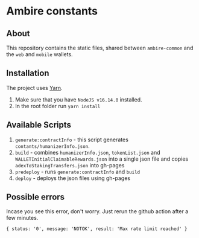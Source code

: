 # Ambire constants

## About

This repository contains the static files, shared between `ambire-common` and the `web` and `mobile` wallets.

## Installation

The project uses [Yarn](https://yarnpkg.com/). 

1. Make sure that you have `NodeJS v16.14.0` installed.
2. In the root folder run `yarn install`

## Available Scripts

1. `generate:contractInfo` - this script generates `contants/humanizerInfo.json`.
2. `build` - combines `humanizerInfo.json`, `tokenList.json` and `WALLETInitialClaimableRewards.json` into a single json file and copies `adexToStakingTransfers.json` into gh-pages
3. `predeploy` - runs `generate:contractInfo` and `build`
4. `deploy` - deploys the json files using gh-pages

## Possible errors

Incase you see this error, don't worry. Just rerun the github action after a few minutes.

```
{ status: '0', message: 'NOTOK', result: 'Max rate limit reached' }
```
